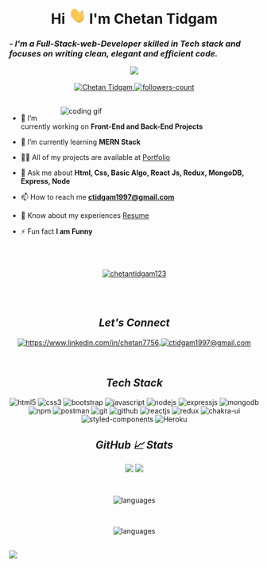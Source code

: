 <!-----------------------------Heading---------------------------->
<h1 align="center">
    Hi
    <img src="https://raw.githubusercontent.com/ABSphreak/ABSphreak/master/gifs/Hi.gif" width="35">
    I'm Chetan Tidgam
    
</h1>
<!----------------------------------- About Section ------------------------------------>

<h3>
    <i>- I'm a Full-Stack-web-Developer skilled in Tech stack and focuses on writing clean, elegant and efficient code.</i>
</h3>

<!----------------------------------- Profile View Section ------------------------------------>

<p align="center">
<a align="center" href="https://github.com/chetantidgam123/readme-typing-svg"><img src="https://readme-typing-svg.herokuapp.com?&font=IBM+Plex+Sans&color=white&size=25&lines=Welcome+to+my+GitHub+Profile!;I'm+a+Full-Stack+Web+Developer." /></a>
</p>

<p align="center">
    <a href="https://github.com/chetantidgam123">
        <img src="https://komarev.com/ghpvc/?username=chetantidgam123&label=Profile%20views&color=0e75b6&style=flat" alt="Chetan Tidgam" />
    </a>
     <a href="https://github.com/chetantidgam123?tab=followers">
        <img src="https://img.shields.io/github/followers/chetantidgam123?label=Followers&style=social" alt="followers-count">
    </a>
</p>
<br>


<!-- -----------------------------------about details with resume ---------------------------- -->
<img align="right" alt="coding gif" width="400" src="https://media4.giphy.com/media/qgQUggAC3Pfv687qPC/giphy.gif"/>

- 🔭 I’m currently working on **Front-End and Back-End Projects**

- 🌱 I’m currently learning **MERN Stack**

- 👨‍💻 All of my projects are available at <a target="_blank" rel="noreferrer" href="https://chetantidgam123.github.io/">Portfolio</a>

- 💬 Ask me about **Html, Css, Basic Algo, React Js, Redux, MongoDB, Express, Node**

- 📫 How to reach me **ctidgam1997@gmail.com**

- 📄 Know about my experiences <a target="_blank" rel="noreferrer" href="https://drive.google.com/file/d/1t95QyU4PnToLZZoDjbANNGVRCWu742cR/view?usp=sharing">Resume</a> 

- ⚡ Fun fact **I am Funny**
<br/>
<br/>
<!-- -------------------------------github trophies------------------------------------------ -->

<p align="center" > <a  href="https://github.com/ryo-ma/github-profile-trophy"><img src="https://github-profile-trophy.vercel.app/?username=chetantidgam123" alt="chetantidgam123" /></a> </p>
<br/>
<br/>

<!-- ---------------------------------------contact section----------------------- -->

<h2 align="center"><i>Let's Connect</i></h2>
<p align="center">  
    <a href="https://www.linkedin.com/in/chetan7756">
        <img align="center" src="https://img.shields.io/badge/LinkedIn-0077B5?style=for-the-badge&logo=linkedin&logoColor=white" alt="https://www.linkedin.com/in/chetan7756" />
    </a>
    <a title="ctidgam1997@gmail.com" href="mailto:ctidgam1997@gmail.com">
        <img align="center" src="https://img.shields.io/badge/Gmail-D14836?style=for-the-badge&logo=gmail&logoColor=white" alt="ctidgam1997@gmail.com"/>
    </a>
  

    
    
</p>
<br>




<!----------------------------------- Tech Stack Section ------------------------------------>

<h2 align="center"><i>Tech Stack</i></h2>
<p align="center">
    <img src="https://img.shields.io/badge/HTML5-E34F26?style=for-the-badge&logo=html5&logoColor=white" alt="html5" />
    <img src="https://img.shields.io/badge/CSS3-1572B6?style=for-the-badge&logo=css3&logoColor=white" alt="css3" />
    <img src="https://img.shields.io/badge/Bootstrap-563D7C?style=for-the-badge&logo=bootstrap&logoColor=white" alt="bootstrap" />
    <img src="https://img.shields.io/badge/JavaScript-323330?style=for-the-badge&logo=javascript&logoColor=F7DF1E" alt="javascript" />
    <img src="https://img.shields.io/badge/Node.js-339933?style=for-the-badge&logo=nodedotjs&logoColor=white" alt="nodejs" />
    <img src="https://img.shields.io/badge/Express.js-000000?style=for-the-badge&logo=express&logoColor=white" alt="expressjs" />
    <img src="https://img.shields.io/badge/MongoDB-4EA94B?style=for-the-badge&logo=mongodb&logoColor=white" alt="mongodb" />
    <img src="https://img.shields.io/badge/npm-CB3837?style=for-the-badge&logo=npm&logoColor=white" alt="npm" />
    <img src="https://img.shields.io/badge/Postman-FF6C37?style=for-the-badge&logo=Postman&logoColor=white" alt="postman" />
    <img src="https://img.shields.io/badge/Git-f44d27?style=for-the-badge&logo=git&logoColor=white" alt="git" />
    <img src="https://img.shields.io/badge/GitHub-100000?style=for-the-badge&logo=github&logoColor=white" alt="github" />
    <img src="https://img.shields.io/badge/React-20232A?style=for-the-badge&logo=react&logoColor=61DAFB" alt="reactjs" />
    <img src="https://img.shields.io/badge/Redux-593D88?style=for-the-badge&logo=redux&logoColor=white" alt="redux" />
  <img src="https://img.shields.io/badge/Chakra%20UI-3bc7bd?style=for-the-badge&logo=chakraui&logoColor=white" alt="chakra-ui" />
 <img src="https://img.shields.io/badge/styled--components-DB7093?style=for-the-badge&logo=styled-components&logoColor=white" alt="styled-components" />
  <img alt="Heroku" src="https://img.shields.io/badge/-Heroku-430098?style=flat-square&logo=heroku&logoColor=white" height="25px"/
</p>
<br>

<!----------------------------------- GitHub Stats Section ------------------------------------>
<h2 align="center"><i>GitHub 📈 Stats</i></h2>
<p align="center"></p>
<p align="center">
  
<p align="center">
  <img width="48%" src="https://github-readme-stats.vercel.app/api?username=chetantidgam123&show_icons=true&hide_border=true&theme=radical" />
  <img width="48%" src="https://github-readme-streak-stats.herokuapp.com/?user=chetantidgam123&hide_border=true&theme=radical" />
</p>

<!--   <img align="center" src="https://github-readme-streak-stats.herokuapp.com/?user=Lokesh777&&theme=highcontrast" alt="Lokesh777"/> -->
  </p>
<p align="center">
</p>
<br>
<!----------------------------------- Tech Languages ------------------------------------>
<p align="center">
<!--   <img align="center" src="https://github-readme-stats.vercel.app/api/top-langs?username=Lokesh777&show_icons=true&locale=en&layout=compact&&theme=highcontrast" alt="Lokesh777" /> -->
 <img alt="languages" src="https://github-readme-stats.vercel.app/api/top-langs/?username=chetantidgam123&layout=compact&hide_border=true&theme=radical" />
</p>
<p align="center">
</p>
<br>


<!-- ---------------------------------------git streak------------------------------------------- -->

<p align="center">
<!--   <img align="center" src="https://github-readme-stats.vercel.app/api/top-langs?username=Lokesh777&show_icons=true&locale=en&layout=compact&&theme=highcontrast" alt="Lokesh777" /> -->
 <img alt="languages" src="https://streak-stats.demolab.com?user=chetantidgam123&theme=radical" />
</p>

<br>

<!-- [![GitHub Streak](https://streak-stats.demolab.com?user=chetantidgam123)](https://git.io/streak-stats) -->


 <img  src="https://raw.githubusercontent.com/Trilokia/Trilokia/379277808c61ef204768a61bbc5d25bc7798ccf1/bottom_header.svg" />
